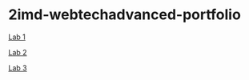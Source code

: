 # 2imd-webtechadvanced-portfolio

[Lab 1](https://github.com/JonasDT98/2imd-webtechadvanced-portfolio/tree/main/lab1-git)

[Lab 2](https://github.com/JonasDT98/2imd-webtechadvanced-portfolio/tree/main/Lab2-css)

[Lab 3](https://github.com/JonasDT98/2imd-webtechadvanced-portfolio/tree/main/lab3-es6)
